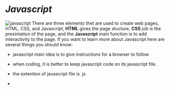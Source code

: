 # ***Javascript***

![javascript](https://cdn.searchenginejournal.com/wp-content/uploads/2020/02/seo-javascript-the-good-the-bad-the-uncertainty-5e4a09b3cd5db.png)
There are three elements thet are used to create web pages, HTML, CSS, and Javascript, **HTML** gives the page stucture, **CSS** job is the presintation of the page, and the **Javascript** main function is to add interactivity to the page. If you want to learn more about Javascript here are several things you should know:

* javascript main idea is to give instructions for a browser to follow

* when coding, it is better to keep javascript code on its javascript file.

* the extention of javascript file is .js

* <script> in HTML is used to tell the browser to load javascript file.

* java scripts has its unique syntax, vocabulary and rules

* a script is a series of instructions the computer should follow step by step and each instruction is known by statement and it should end with a semicolon

* the comments main function is to help make your code easier to read and understand



